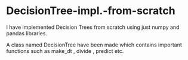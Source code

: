 # DecisionTree-impl.-from-scratch

I have implemented Decision Trees from scratch using just numpy and pandas libraries.

A class named DecisionTree have been made which contains important functions such as make_dt , divide , predict etc.
